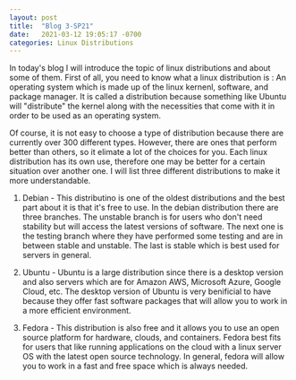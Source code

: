 ```yaml
---
layout: post
title:  "Blog 3-SP21"
date:   2021-03-12 19:05:17 -0700
categories: Linux Distributions
---
```


In today's blog I will introduce the topic of linux distributions and about some of them. First of all, you need to know what a linux distribution is : An operating system which is made up of the linux kernenl, software, and package manager. It is called a distribution because something like Ubuntu will "distribute" the kernel along with the necessities that come with it in order to be used as an operating system.

Of course, it is not easy to choose a type of distribution because there are currently over 300 different types. However, there are ones that perform better than others, so it elimate a lot of the choices for you. Each linux distribution has its own use, therefore one may be better for a certain situation over another one. I will list three different distributions to make it more understandable.

1. Debian - This distributino is one of the oldest distributions and the best part about it is that it's free to use. In the debian distribution there are three branches. The unstable branch is for users who don't need stability but will access the latest versions of software. The next one is the testing branch where they have performed some testing and are in between stable and unstable. The last is stable which is best used for servers in general.

2. Ubuntu - Ubuntu is a large distribution since there is a desktop version and also servers which are for Amazon AWS, Microsoft Azure, Google Cloud, etc. The desktop version of Ubuntu is very benificial to have because they offer fast software packages that will allow you to work in a more efficient environment.

3. Fedora - This distribution is also free and it allows you to use an open source platform for hardware, clouds, and containers. Fedora best fits for users that like running applications on the cloud with a linux server OS with the latest open source technology. In general, fedora will allow you to work in a fast and free space which is always needed.